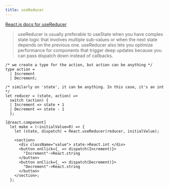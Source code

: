 ```yaml
---
title: useReducer
---
```


[React.js docs for useReducer](https://reactjs.org/docs/hooks-reference.html#usereducer)

> useReducer is usually preferable to useState when you have complex state logic that involves multiple sub-values or when the next state depends on the previous one. useReducer also lets you optimize performance for components that trigger deep updates because you can pass dispatch down instead of callbacks.

```reason
/* we create a type for the action, but action can be anything */
type action =
  | Increment
  | Decrement;

/* similarly on 'state', it can be anything. In this case, it's an int */
let reducer = (state, action) =>
  switch (action) {
  | Increment => state + 1
  | Decrement => state - 1
  };

[@react.component]
  let make = (~initialValue=0) => {
    let (state, dispatch) = React.useReducer(reducer, initialValue);

    <section>
      <div className="value"> state->React.int </div>
      <button onClick={_ => dispatch(Increment)}>
        "Increment"->React.string
      </button>
      <button onClick={_ => dispatch(Decrement)}>
        "Decrement"->React.string
      </button>
    </section>;
  };
```
